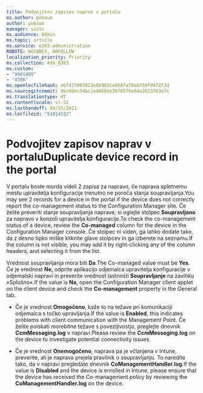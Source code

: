 ```yaml
---
title: Podvojitev zapisov naprav v portalu
ms.author: pebaum
author: pebaum
manager: scotv
ms.audience: Admin
ms.topic: article
ms.service: o365-administration
ROBOTS: NOINDEX, NOFOLLOW
localization_priority: Priority
ms.collection: Adm_O365
ms.custom:
- "9001495"
- "4386"
ms.openlocfilehash: e6f477807823e68965ce966faf0a6f50f9472f3d
ms.sourcegitcommit: 8bc60ec34bc1e40685e3976576e04a2623f63a7c
ms.translationtype: HT
ms.contentlocale: sl-SI
ms.lasthandoff: 04/15/2021
ms.locfileid: "51814532"
---
```

# <a name="duplicate-device-record-in-the-portal"></a><span data-ttu-id="a2460-102">Podvojitev zapisov naprav v portalu</span><span class="sxs-lookup"><span data-stu-id="a2460-102">Duplicate device record in the portal</span></span>

<span data-ttu-id="a2460-103">V portalu boste morda videli 2 zapisa za napravo, če naprava spletnemu mestu upravitelja konfiguracije trenutno ne poroča stanja soupravljanja.</span><span class="sxs-lookup"><span data-stu-id="a2460-103">You may see 2 records for a device in the portal if the device does not correctly report the co-management status to the Configuration Manager site.</span></span> <span data-ttu-id="a2460-104">Če želite preveriti stanje soupravljanja naprave, si oglejte stolpec **Soupravljano** za napravo v konzoli upravitelja konfiguracije.</span><span class="sxs-lookup"><span data-stu-id="a2460-104">To check the co-management status of a device, review the **Co-managed** column for the device in the Configuration Manager console.</span></span> <span data-ttu-id="a2460-105">Če stolpec ni viden, ga lahko dodate tako, da z desno tipko miške kliknite glave stolpcev in ga izberete na seznamu.</span><span class="sxs-lookup"><span data-stu-id="a2460-105">If the column is not visible, you may add it by right-clicking any of the column headers, and selecting it from the list.</span></span>

<span data-ttu-id="a2460-106">Vrednost soupravljanja mora biti **Da**.</span><span class="sxs-lookup"><span data-stu-id="a2460-106">The Co-managed value must be **Yes**.</span></span> <span data-ttu-id="a2460-107">Če je vrednost **Ne**, odprite aplikacijo odjemalca upravitelja konfiguracije v odjemalski napravi in preverite vrednost lastnosti **Soupravljanje** na zavihku »Splošno«.</span><span class="sxs-lookup"><span data-stu-id="a2460-107">If the value is **No**, open the Configuration Manager client applet on the client device and check the **Co-management** property in the General tab.</span></span>

- <span data-ttu-id="a2460-108">Če je vrednost **Omogočeno**, kaže to na težave pri komunikaciji odjemalca s točko upravljanja.</span><span class="sxs-lookup"><span data-stu-id="a2460-108">If the value is **Enabled**, this indicates problems with client communication with the Management Point.</span></span> <span data-ttu-id="a2460-109">Če želite poiskati morebitne težave s povezljivostjo, preglejte dnevnik **CcmMessaging.log** v napravi.</span><span class="sxs-lookup"><span data-stu-id="a2460-109">Please review the **CcmMessaging.log** on the device to investigate potential connectivity issues.</span></span>

- <span data-ttu-id="a2460-110">Če je vrednost **Onemogočeno**, naprava pa je včlanjena v Intune, preverite, ali je naprava prejela pravilnik o soupravljanju. To naredite tako, da v napravi pregledate dnevnik **CoManagementHandler.log**.</span><span class="sxs-lookup"><span data-stu-id="a2460-110">If the value is **Disabled** and the device is enrolled in Intune, please ensure that the device has received the Co-management policy by reviewing the **CoManagementHandler.log** on the device.</span></span>
